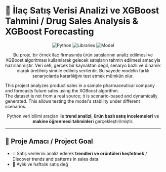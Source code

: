 # 💊 İlaç Satış Verisi Analizi ve XGBoost Tahmini / Drug Sales Analysis & XGBoost Forecasting

<p align="center">
  <img src="https://img.shields.io/badge/Python-3.11-blue?logo=python" alt="Python">
  <img src="https://img.shields.io/badge/Libraries-pandas%2C%20seaborn%2C%20sklearn%2C%20xgboost-brightgreen" alt="Libraries">
  <img src="https://img.shields.io/badge/Model-XGBoost-orange" alt="Model">
</p>

<p align="center">
  Bu proje, bir örnek ilaç firmasında ürün satışlarının analiz edilmesi ve XGBoost algoritması kullanılarak gelecek satışların tahmin edilmesi amacıyla hazırlanmıştır.  
  Veri seti, gerçek bir kaynaktan değil, senaryo bazlı ve dinamik olarak üretilmiş simüle edilmiş verilerdir. Bu sayede modelin farklı senaryolarda kararlılığını test etmek mümkün olur.  

  This project analyzes product sales in a sample pharmaceutical company and forecasts future sales using the XGBoost algorithm.  
  The dataset is not from a real source; it is scenario-based and dynamically generated. This allows testing the model's stability under different scenarios.
</p>

<p align="center">
  Python veri bilimi araçları ile <b>trend analizi</b>, <b>ürün bazlı satış incelemeleri</b> ve <b>makine öğrenmesi tahminleri</b> gerçekleştirilmiştir.  
</p>

---

## 🧠 Proje Amacı / Project Goal

- 💡 Satış verilerini analiz ederek <b>trendleri ve örüntüleri keşfetmek</b> / Discover trends and patterns in sales data  
- 📅 Aylık ve haftalık satış değ
